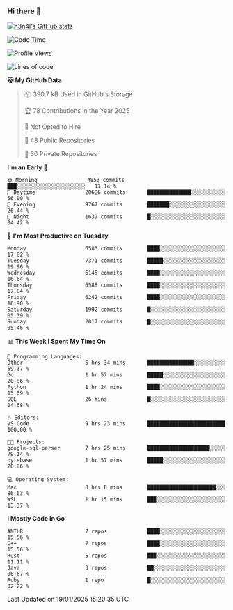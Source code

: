 ### Hi there 👋

[![h3n4l's GitHub stats](https://github-readme-stats.vercel.app/api?username=h3n4l&count_private=true&show_icons=true&theme=radical)](https://github.com/h3n4l/github-readme-stats)

<!--START_SECTION:waka-->
![Code Time](http://img.shields.io/badge/Code%20Time-2%2C054%20hrs-blue)

![Profile Views](http://img.shields.io/badge/Profile%20Views-0-blue)

![Lines of code](https://img.shields.io/badge/From%20Hello%20World%20I%27ve%20Written-15.1%20million%20lines%20of%20code-blue)

**🐱 My GitHub Data** 

> 📦 390.7 kB Used in GitHub's Storage 
 > 
> 🏆 78 Contributions in the Year 2025
 > 
> 🚫 Not Opted to Hire
 > 
> 📜 48 Public Repositories 
 > 
> 🔑 30 Private Repositories 
 > 
**I'm an Early 🐤** 

```text
🌞 Morning                4853 commits        ███░░░░░░░░░░░░░░░░░░░░░░   13.14 % 
🌆 Daytime                20686 commits       ██████████████░░░░░░░░░░░   56.00 % 
🌃 Evening                9767 commits        ███████░░░░░░░░░░░░░░░░░░   26.44 % 
🌙 Night                  1632 commits        █░░░░░░░░░░░░░░░░░░░░░░░░   04.42 % 
```
📅 **I'm Most Productive on Tuesday** 

```text
Monday                   6583 commits        ████░░░░░░░░░░░░░░░░░░░░░   17.82 % 
Tuesday                  7371 commits        █████░░░░░░░░░░░░░░░░░░░░   19.96 % 
Wednesday                6145 commits        ████░░░░░░░░░░░░░░░░░░░░░   16.64 % 
Thursday                 6588 commits        ████░░░░░░░░░░░░░░░░░░░░░   17.84 % 
Friday                   6242 commits        ████░░░░░░░░░░░░░░░░░░░░░   16.90 % 
Saturday                 1992 commits        █░░░░░░░░░░░░░░░░░░░░░░░░   05.39 % 
Sunday                   2017 commits        █░░░░░░░░░░░░░░░░░░░░░░░░   05.46 % 
```


📊 **This Week I Spent My Time On** 

```text
💬 Programming Languages: 
Other                    5 hrs 34 mins       ███████████████░░░░░░░░░░   59.37 % 
Go                       1 hr 57 mins        █████░░░░░░░░░░░░░░░░░░░░   20.86 % 
Python                   1 hr 24 mins        ████░░░░░░░░░░░░░░░░░░░░░   15.09 % 
SQL                      26 mins             █░░░░░░░░░░░░░░░░░░░░░░░░   04.68 % 

🔥 Editors: 
VS Code                  9 hrs 23 mins       █████████████████████████   100.00 % 

🐱‍💻 Projects: 
google-sql-parser        7 hrs 25 mins       ████████████████████░░░░░   79.14 % 
bytebase                 1 hr 57 mins        █████░░░░░░░░░░░░░░░░░░░░   20.86 % 

💻 Operating System: 
Mac                      8 hrs 8 mins        ██████████████████████░░░   86.63 % 
WSL                      1 hr 15 mins        ███░░░░░░░░░░░░░░░░░░░░░░   13.37 % 
```

**I Mostly Code in Go** 

```text
ANTLR                    7 repos             ████░░░░░░░░░░░░░░░░░░░░░   15.56 % 
C++                      7 repos             ████░░░░░░░░░░░░░░░░░░░░░   15.56 % 
Rust                     5 repos             ███░░░░░░░░░░░░░░░░░░░░░░   11.11 % 
Java                     3 repos             ██░░░░░░░░░░░░░░░░░░░░░░░   06.67 % 
Ruby                     1 repo              █░░░░░░░░░░░░░░░░░░░░░░░░   02.22 % 
```




 Last Updated on 19/01/2025 15:20:35 UTC
<!--END_SECTION:waka-->


